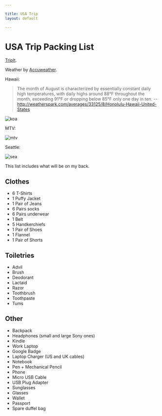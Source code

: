 ```yaml
---

title: USA Trip
layout: default

---
```


# USA Trip Packing List

[TripIt](https://www.tripit.com/trip/show/id/125208566).

Weather by [Accuweather](http://www.accuweather.com/).

Hawaii:

 > The month of August is characterized by essentially constant daily high temperatures, with daily highs around 88°F throughout the month, exceeding 91°F or dropping below 85°F only one day in ten. -- http://weatherspark.com/averages/33125/8/Honolulu-Hawaii-United-States

![koa](http://cl.natw.me/WrPZ/d)

MTV:

![mtv](http://cl.natw.me/WsKC/d)

Seattle:

![sea](http://cl.natw.me/WrxT/d)

This list includes what will be on my back.

## Clothes

 * 6 T-Shirts
 * 1 Puffy Jacket
 * 1 Pair of Jeans
 * 6 Pairs socks
 * 6 Pairs underwear
 * 1 Belt
 * 5 Handkerchiefs
 * 1 Pair of Shoes
 * 1 Flannel
 * 1 Pair of Shorts

## Toiletries

 * Advil
 * Brush
 * Deodorant
 * Lactaid
 * Razor
 * Toothbrush
 * Toothpaste
 * Tums

## Other

 * Backpack
 * Headphones (small and large Sony ones)
 * Kindle
 * Work Laptop
 * Google Badge
 * Laptop Charger (US and UK cables)
 * Notebook
 * Pen + Mechanical Pencil
 * Phone
 * Micro USB Cable
 * USB Plug Adapter
 * Sunglasses
 * Glasses
 * Wallet
 * Passport
 * Spare duffel bag

